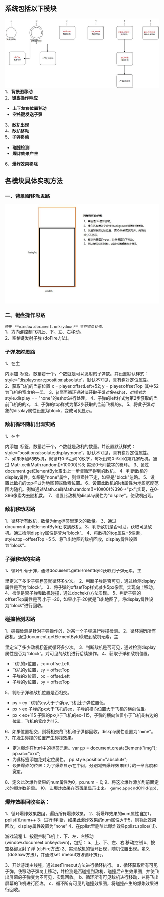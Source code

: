 ## 系统包括以下模块

![image](https://github.com/zhanghonged/scripts/blob/master/planwar/images/modul.jpg)
1、<b>背景图移动</b><br>
2、<b>键盘操作响应</b>

- <b>上下左右位置移动</b>
- <b>空格键发送子弹</b>

3、<b>敌机出现</b><br>
4、<b>敌机移动</b><br>
5、<b>子弹移动</b>

- <b>碰撞检测</b>
- <b>爆炸效果产生</b>

6、<b>爆炸效果移除</b>

## 各模块具体实现方法

### 一、背景图移动思路
![image](https://github.com/zhanghonged/scripts/blob/master/planwar/images/mapmove.jpg)

### 二、键盘操作思路
`使用 **window.document.onkeydown** 监控键盘动作。`<br>
1、方向键控制飞机上、下、左、右移动。<br>
2、空格键发射子弹 (doFire方法)。

### 子弹发射思路
1、在主 <div> 内添加 <img> 标签，数量若干个，个数就是可以发射的子弹数。并设置默认样式：style="display:none;position:absolute"，默认不可见，具有绝对定位属性。
2、获取飞机的当前位置 x = player.offsetLeft+52;  y = player.offsetTop; 其中52为飞机的宽度的一半。
3、js里面循环通过id获取子弹对象eshot，对样式为style.display == "none"的eshot进行处理。
4、子弹的left样式为第2步获取的当前飞机的的x。
4、子弹的top样式为第2步获取的当前飞机的y。
5、将此子弹对象的display属性设置为block，变成可见显示。

### 敌机循环随机出现实路
1、在主 <div> 内添加 <img> 标签，数量若干个，个数就是敌机的数量。并设置默认样式：style="position:absolute;display:none"，默认不可见，具有绝对定位属性。
2、如果添加6架敌机，就循环0-5之间的数字，每次出现0-5中的第几家敌机。通过 Math.ceil(Math.random()*10000)%6; 实现0-5间数字的循环。
3、通过document.getElementById取出上一步骤循环得到的敌机。
4、判断敌机的display属性，如果是"none"属性，则继续往下走，如果是"block"忽略。
5、设置此敌机的top样式为地图顶端像素位置。
6、设置此敌机的left属性为地图宽度范围内随机。例如通过Math.ceil(Math.random()*10000)%396)+"px";实现，在0-396像素内去随机数。
7、设置此敌机的display属性为"display"。使敌机出现。


### 敌机移动思路
1、循环所有敌机，数量为img标签里定义的数量。
2、通过document.getElementById获取到敌机。
3、判断敌机是否可见，获取可见敌机。通过检测display属性是否为“block”。
4、将敌机的top属性+5像素，style.top=offsetTop +5
5、将飞出地图的敌机回收，display属性设置为“block”。

### 子弹移动的实路
1、循环所有子弹，通过document.getElementById获取到子弹元素，主<div>里定义了多少<img>子弹标签就循环多少次。
2、判断子弹是否可见，通过检测display属性是否为“block”。
3、将子弹的offsetTop样式减少5px像素。实现向上移动。
4、检测是否子弹和敌机碰撞，通过dochek()方法实现。
5、判断子弹的offsetTop属性是否 小于 -20，如果小于-20就是飞出地图了，将display属性设为“block”进行回收。

### 碰撞检测思路
1、碰撞检测是针对子弹操作的，对某一个子弹进行碰撞检测。
2、循环遍历所有敌机，通过document.getElementById获取到敌机元素，主<div>里定义了多少<img>敌机标签就循环多少次。
3、判断敌机是否可见，通过检测display属性是否为“block”。对可见的敌机进行后续操作。
4、获取子弹和敌机位置。

   - 飞机的x位置，ex = offsetLeft
   - 飞机的y位置，ey = offsetTop
   - 子弹的x位置，px = offsetLeft
   - 子弹的y位置，py = offsetTop

5、判断子弹和敌机位置是否相交。

   - py < ey 飞机的ey大于子弹py,飞机比子弹位置低。
   - px > ex 子弹的px大于飞机的ex，子弹的横向位置大于飞机的横向位置。
   - px < ex+115 子弹的px小于飞机的ex+115，子弹的横向位置小于飞机最右边的位置。飞机的宽度为115。

6、如果位置相交，则将相交的飞机和子弹都回收，diskply属性设置为“none”。
7、在发生碰撞的位置产生碰撞效果。

   - 定义爆炸在html中的<img>标签元素。var pp = document.createElement("img"); pp.src="xxx";
   - 为此<img>标签添加绝对定位属性。 pp.style.position="absolute";
   - 设置爆炸<img>的位置：为了爆炸显示在中间，分别减去爆炸效果图片的一半高度和宽度。

8、定义此次爆炸效果的num属性为0，pp.num = 0;
9、将这次爆炸添加到前面定义的爆炸数组里。
10、让爆炸效果在页面里显示出来。 game.appendChild(pp);


### 爆炸效果回收实路：
1、循环爆炸效果数组，遍历所有爆炸效果。
2、将爆炸效果的num属性自加1，pplist[i].num++
3、进行if判断，如果此爆炸效果的num属性大于5，则将此效果回收，display属性设置为“none”
4、在pplist里删除此爆炸效果pplist.splice(i,1).


游戏流程
1、按键控制飞机上、下、左、右移动 (window.document.onkeydown)，包括：
    a、上、下、左、右 移动控制
    b、按空格键发射子弹 (doFire方法)
2、实现敌机的循环出现，随机位置出现。定义（doShow方法），并通过setTimeout方法循环执行。

3、开始游戏主线程。通过setTimeout方法进行循环执行。
   a、循环获取所有可见子弹，使移动子弹向上移动，并检测是否碰撞到敌机，碰撞后产生效果图，并使飞出屏幕的子弹变为不可见，实现回收。
   b、循环所有可见敌机进行移动，并将飞出屏幕的飞机进行回收。
   c、循环所有可见的碰撞效果图，将碰撞产生的爆炸效果进行回收。
